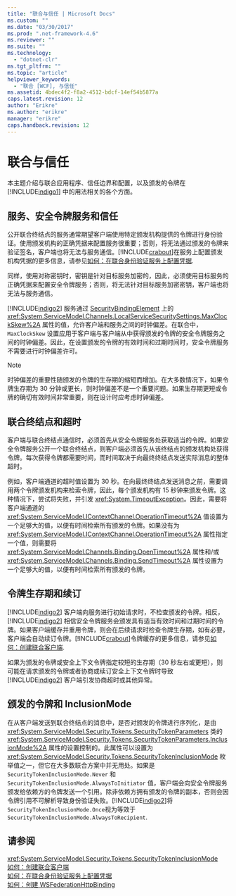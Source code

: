 ```yaml
---
title: "联合与信任 | Microsoft Docs"
ms.custom: ""
ms.date: "03/30/2017"
ms.prod: ".net-framework-4.6"
ms.reviewer: ""
ms.suite: ""
ms.technology: 
  - "dotnet-clr"
ms.tgt_pltfrm: ""
ms.topic: "article"
helpviewer_keywords: 
  - "联合 [WCF], 与信任"
ms.assetid: 4bdec4f2-f8a2-4512-bdcf-14ef54b5877a
caps.latest.revision: 12
author: "Erikre"
ms.author: "erikre"
manager: "erikre"
caps.handback.revision: 12
---
```

# 联合与信任
本主题介绍与联合应用程序、信任边界和配置，以及颁发的令牌在 [!INCLUDE[indigo1](../../../../includes/indigo1-md.md)] 中的用法相关的各个方面。  
  
## 服务、安全令牌服务和信任  
 公开联合终结点的服务通常期望客户端使用特定颁发机构提供的令牌进行身份验证。使用颁发机构的正确凭据来配置服务很重要；否则，将无法通过颁发的令牌来验证签名，客户端也将无法与服务通信。[!INCLUDE[crabout](../../../../includes/crabout-md.md)]在服务上配置颁发机构凭据的更多信息，请参见[如何：在联合身份验证服务上配置凭据](../../../../docs/framework/wcf/feature-details/how-to-configure-credentials-on-a-federation-service.md).  
  
 同样，使用对称密钥时，密钥是针对目标服务加密的，因此，必须使用目标服务的正确凭据来配置安全令牌服务；否则，将无法针对目标服务加密密钥，客户端也将无法与服务通信。  
  
 [!INCLUDE[indigo2](../../../../includes/indigo2-md.md)] 服务通过 [SecurityBindingElement](../../../../docs/framework/wcf/diagnostics/wmi/securitybindingelement.md) 上的 <xref:System.ServiceModel.Channels.LocalServiceSecuritySettings.MaxClockSkew%2A> 属性的值，允许客户端和服务之间的时钟偏差。在联合中，`MaxClockSkew` 设置应用于客户端与客户端从中获得颁发的令牌的安全令牌服务之间的时钟偏差。因此，在设置颁发的令牌的有效时间和过期时间时，安全令牌服务不需要进行时钟偏差许可。  
  
> [!NOTE]
>  时钟偏差的重要性随颁发的令牌的生存期的缩短而增加。在大多数情况下，如果令牌生存期为 30 分钟或更长，则时钟偏差不是一个重要问题。如果生存期更短或令牌的确切有效时间非常重要，则在设计时应考虑时钟偏差。  
  
## 联合终结点和超时  
 客户端与联合终结点通信时，必须首先从安全令牌服务处获取适当的令牌。如果安全令牌服务公开一个联合终结点，则客户端必须首先从该终结点的颁发机构处获得令牌。每次获得令牌都需要时间，而时间取决于向最终终结点发送实际消息的整体超时。  
  
 例如，客户端通道的超时值设置为 30 秒。在向最终终结点发送消息之前，需要调用两个令牌颁发机构来检索令牌，因此，每个颁发机构有 15 秒钟来颁发令牌。这种情况下，尝试将失败，并引发 <xref:System.TimeoutException>。因此，需要将客户端通道的 <xref:System.ServiceModel.IContextChannel.OperationTimeout%2A> 值设置为一个足够大的值，以便有时间检索所有颁发的令牌。如果没有为 <xref:System.ServiceModel.IContextChannel.OperationTimeout%2A> 属性指定一个值，则需要将 <xref:System.ServiceModel.Channels.Binding.OpenTimeout%2A> 属性和\/或 <xref:System.ServiceModel.Channels.Binding.SendTimeout%2A> 属性设置为一个足够大的值，以便有时间检索所有颁发的令牌。  
  
## 令牌生存期和续订  
 [!INCLUDE[indigo2](../../../../includes/indigo2-md.md)] 客户端向服务进行初始请求时，不检查颁发的令牌。相反，[!INCLUDE[indigo2](../../../../includes/indigo2-md.md)] 相信安全令牌服务会颁发具有适当有效时间和过期时间的令牌。如果客户端缓存并重用令牌，则会在后续请求时检查令牌生存期，如有必要，客户端会自动续订令牌。[!INCLUDE[crabout](../../../../includes/crabout-md.md)]令牌缓存的更多信息，请参见[如何：创建联合客户端](../../../../docs/framework/wcf/feature-details/how-to-create-a-federated-client.md).  
  
 如果为颁发的令牌或安全上下文令牌指定较短的生存期（30 秒左右或更短），则可能在请求颁发的令牌或者协商或续订安全上下文令牌时导致 [!INCLUDE[indigo2](../../../../includes/indigo2-md.md)] 客户端引发协商超时或其他异常。  
  
## 颁发的令牌和 InclusionMode  
 在从客户端发送到联合终结点的消息中，是否对颁发的令牌进行序列化，是由 <xref:System.ServiceModel.Security.Tokens.SecurityTokenParameters> 类的 <xref:System.ServiceModel.Security.Tokens.SecurityTokenParameters.InclusionMode%2A> 属性的设置控制的。此属性可以设置为 <xref:System.ServiceModel.Security.Tokens.SecurityTokenInclusionMode> 枚举值之一，但它在大多数联合方案中并无用处。如果是 `SecurityTokenInclusionMode.Never` 和 `SecurityTokenInclusionMode.AlwaysToInitiator` 值，客户端会向安全令牌服务颁发给依赖方的令牌发送一个引用。除非依赖方拥有颁发的令牌的副本，否则会因令牌引用不可解析导致身份验证失败。[!INCLUDE[indigo2](../../../../includes/indigo2-md.md)]将`SecurityTokenInclusionMode.Once`视为等效于 `SecurityTokenInclusionMode.AlwaysToRecipient`.  
  
## 请参阅  
 <xref:System.ServiceModel.Security.Tokens.SecurityTokenInclusionMode>   
 [如何：创建联合客户端](../../../../docs/framework/wcf/feature-details/how-to-create-a-federated-client.md)   
 [如何：在联合身份验证服务上配置凭据](../../../../docs/framework/wcf/feature-details/how-to-configure-credentials-on-a-federation-service.md)   
 [如何：创建 WSFederationHttpBinding](../../../../docs/framework/wcf/feature-details/how-to-create-a-wsfederationhttpbinding.md)
